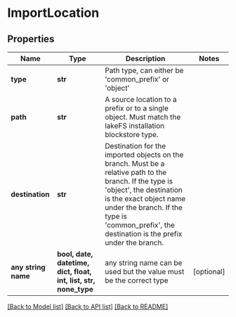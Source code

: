 # ImportLocation


## Properties
Name | Type | Description | Notes
------------ | ------------- | ------------- | -------------
**type** | **str** | Path type, can either be &#39;common_prefix&#39; or &#39;object&#39; | 
**path** | **str** | A source location to a prefix or to a single object. Must match the lakeFS installation blockstore type. | 
**destination** | **str** | Destination for the imported objects on the branch. Must be a relative path to the branch. If the type is &#39;object&#39;, the destination is the exact object name under the branch. If the type is &#39;common_prefix&#39;, the destination is the prefix under the branch.  | 
**any string name** | **bool, date, datetime, dict, float, int, list, str, none_type** | any string name can be used but the value must be the correct type | [optional]

[[Back to Model list]](../README.md#documentation-for-models) [[Back to API list]](../README.md#documentation-for-api-endpoints) [[Back to README]](../README.md)


